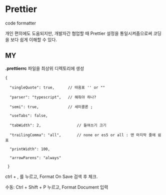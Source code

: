 # Prettier

code formatter

개인 편의에도 도움되지만, 개발자간 협업할 때 Prettier 설정을 통일시켜줌으로써 코딩을 보다 쉽게 이해할 수 있다.



## MY

**.prettierrc** 파일을 최상위 디렉토리에 생성

```
{

  "singleQuote": true, 		// 따옴표 '' or ""

  "parser": "typescript",   // 해줘야 하나?

  "semi": true,				// 세미콜론 ;

  "useTabs": false,

  "tabWidth": 2,				// 들여쓰기 크기

  "trailingComma": "all",		// none or es5 or all : 맨 마지막 줄에 쉼표

  "printWidth": 100,

  "arrowParens": "always"

 } 
```

ctrl + , 를 누르고, Format On Save 검색 후 체크.

수동: Ctrl + Shift + P 누르고, Format Document 입력
